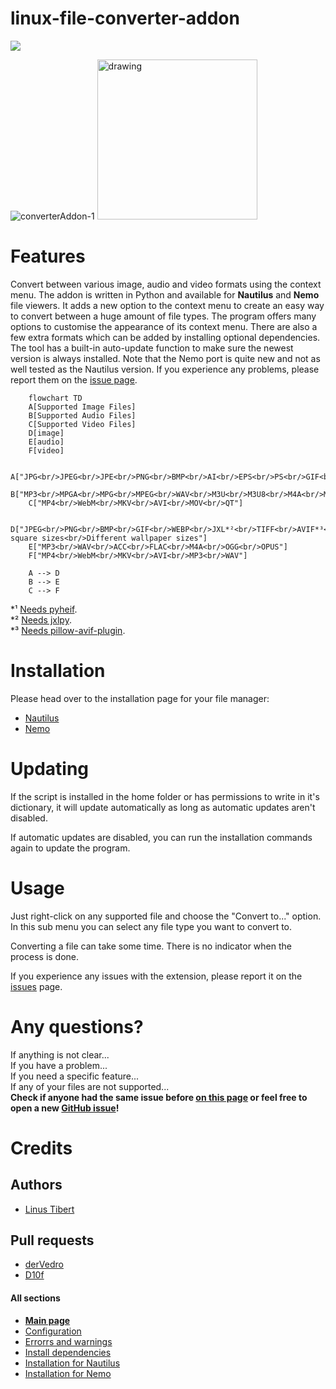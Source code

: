 
# linux-file-converter-addon
[![](https://img.shields.io/endpoint?style=for-the-badge&url=https%3A%2F%2Flichcorals.netlify.app%2Fgnome_look.json)](https://www.gnome-look.org/s/Gnome/p/1965601)

![converterAddon-1](https://github.com/Lich-Corals/linux-file-converter-addon/assets/111392332/a248112e-1774-4e8d-a637-0302d9b67c77)
<img src="https://user-images.githubusercontent.com/111392332/226464712-216ef143-6ca7-4c9d-ac15-e51e3a299550.png" alt="drawing" height="256"/>

# Features
Convert between various image, audio and video formats using the context menu. The addon is written in Python and available for **Nautilus** and **Nemo** file viewers. It adds a new option to the context menu to create an easy way to convert between a huge amount of file types.
The program offers many options to customise the appearance of its context menu. There are also a few extra formats which can be added by installing optional dependencies.
The tool has a built-in auto-update function to make sure the newest version is always installed.
Note that the Nemo port is quite new and not as well tested as the Nautilus version. If you experience any problems, please report them on the [issue page](https://github.com/Lich-Corals/linux-file-converter-addon/issues/new/choose).
```mermaid
    flowchart TD
    A[Supported Image Files]
    B[Supported Audio Files]
    C[Supported Video Files]
    D[image]
    E[audio]
    F[video]

    A["JPG<br/>JPEG<br/>JPE<br/>PNG<br/>BMP<br/>AI<br/>EPS<br/>PS<br/>GIF<br/>ICO<br/>PCX<br/>PPM<br/>TIFF<br/>TIF<br/>XBM<br/>FLI<br/>FPX<br/>BIN<br/>WMF<br/>XPM<br/>WEBP<br/>AVIF*¹<br/>HEIC*¹<br/>JXL*²"]
    B["MP3<br/>MPGA<br/>MPG<br/>MPEG<br/>WAV<br/>M3U<br/>M3U8<br/>M4A<br/>MKA<br/>AAC<br/>3GP<br/>3G2<br/>OGG<br/>OPUS"]
    C["MP4<br/>WebM<br/>MKV<br/>AVI<br/>MOV<br/>QT"]

    D["JPEG<br/>PNG<br/>BMP<br/>GIF<br/>WEBP<br/>JXL*²<br/>TIFF<br/>AVIF*³<br/>Different square sizes<br/>Different wallpaper sizes"]
    E["MP3<br/>WAV<br/>ACC<br/>FLAC<br/>M4A<br/>OGG<br/>OPUS"]
    F["MP4<br/>WebM<br/>MKV<br/>AVI<br/>MP3<br/>WAV"]

    A --> D
    B --> E
    C --> F
```
*¹ [Needs pyheif](https://github.com/Lich-Corals/linux-file-converter-addon/blob/main/markdown/install-dependencies.md#pyheif-heic-avif).
<br/>*² [Needs jxlpy](https://github.com/Lich-Corals/linux-file-converter-addon/blob/main/markdown/install-dependencies.md#jxlpy-jxl).
<br/>*³ [Needs pillow-avif-plugin](https://github.com/Lich-Corals/linux-file-converter-addon/blob/main/markdown/install-dependencies.md#pillow-avif-plugin-to-avif).

# Installation
Please head over to the installation page for your file manager:
- [Nautilus](https://github.com/Lich-Corals/linux-file-converter-addon/blob/main/markdown/install-nautilus.md)
- [Nemo](https://github.com/Lich-Corals/linux-file-converter-addon/blob/main/markdown/install-nemo.md)

# Updating
If the script is installed in the home folder or has permissions to write in it's dictionary, it will update automatically as long as automatic updates aren't disabled.

If automatic updates are disabled, you can run the installation commands again to update the program.
# Usage

Just right-click on any supported file and choose the "Convert to..." option. In this sub menu you can select any file type you want to convert to.

Converting a file can take some time. There is no indicator when the process is done.

If you experience any issues with the extension, please report it on the [issues](https://github.com/Lich-Corals/linux-file-converter-addon/issues) page.

# Any questions?
If anything is not clear...
<br/>If you have a problem...
<br/>If you need a specific feature...
<br/>If any of your files are not supported...
<br/><b>Check if anyone had the same issue before [on this page](https://github.com/Lich-Corals/linux-file-converter-addon/issues?q=) or feel free to open a new [GitHub issue](https://github.com/Lich-Corals/linux-file-converter-addon/issues/new/choose)!</b>

# Credits
## Authors
- [Linus Tibert](https://github.com/Lich-Corals)

## Pull requests

- [derVedro](https://github.com/derVedro)
- [D10f](https://github.com/D10f)

#### All sections
- __[Main page](https://github.com/Lich-Corals/linux-file-converter-addon/blob/main/README.md)__
- [Configuration](https://github.com/Lich-Corals/linux-file-converter-addon/blob/main/markdown/configuration.md)
- [Errorrs and warnings](https://github.com/Lich-Corals/linux-file-converter-addon/blob/main/markdown/errors-and-warnings.md)
- [Install dependencies](https://github.com/Lich-Corals/linux-file-converter-addon/blob/main/markdown/install-dependencies.md)
- [Installation for Nautilus](https://github.com/Lich-Corals/linux-file-converter-addon/blob/main/markdown/install-nautilus.md)
- [Installation for Nemo](https://github.com/Lich-Corals/linux-file-converter-addon/blob/main/markdown/install-nemo.md)
